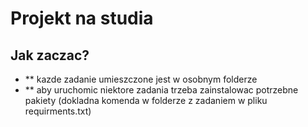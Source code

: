 # Projekt na studia

## Jak zaczac?
- ** kazde zadanie umieszczone jest w osobnym folderze
- ** aby uruchomic niektore zadania trzeba zainstalowac potrzebne pakiety (dokladna komenda w folderze z zadaniem w pliku requirments.txt)
